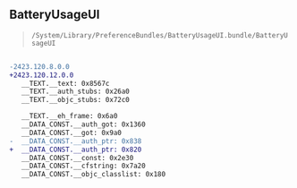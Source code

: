 ## BatteryUsageUI

> `/System/Library/PreferenceBundles/BatteryUsageUI.bundle/BatteryUsageUI`

```diff

-2423.120.8.0.0
+2423.120.12.0.0
   __TEXT.__text: 0x8567c
   __TEXT.__auth_stubs: 0x26a0
   __TEXT.__objc_stubs: 0x72c0

   __TEXT.__eh_frame: 0x6a0
   __DATA_CONST.__auth_got: 0x1360
   __DATA_CONST.__got: 0x9a0
-  __DATA_CONST.__auth_ptr: 0x838
+  __DATA_CONST.__auth_ptr: 0x820
   __DATA_CONST.__const: 0x2e30
   __DATA_CONST.__cfstring: 0x7a20
   __DATA_CONST.__objc_classlist: 0x180

```
